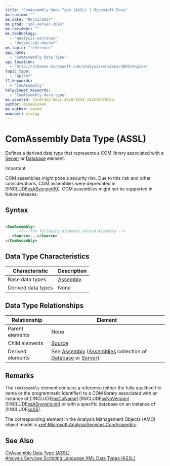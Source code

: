 ```yaml
---
title: "ComAssembly Data Type (ASSL) | Microsoft Docs"
ms.custom: ""
ms.date: "06/13/2017"
ms.prod: "sql-server-2014"
ms.reviewer: ""
ms.technology: 
  - "analysis-services"
  - "docset-sql-devref"
ms.topic: "reference"
api_name: 
  - "ComAssembly Data Type"
api_location: 
  - "http://schemas.microsoft.com/analysisservices/2003/engine"
topic_type: 
  - "apiref"
f1_keywords: 
  - "ComAssembly"
helpviewer_keywords: 
  - "ComAssembly data type"
ms.assetid: 23c0f4b3-b6ac-4ec8-9254-74d2f84f5244
author: minewiskan
ms.author: owend
manager: craigg
---
```

# ComAssembly Data Type (ASSL)
  Defines a derived data type that represents a COM library associated with a [Server](../objects/server-element-assl.md) or [Database](../objects/database-element-assl.md) element.  
  
> [!IMPORTANT]  
>  COM assemblies might pose a security risk. Due to this risk and other considerations, COM assemblies were deprecated in [!INCLUDE[ssASversion10](../../../includes/ssasversion10-md.md)]. COM assemblies might not be supported in future releases.  
  
## Syntax  
  
```xml  
  
<ComAssembly>  
      <!-- The following elements extend Assembly -->  
   <Source>...</Source>  
</ComAssembly>  
```  
  
## Data Type Characteristics  
  
|Characteristic|Description|  
|--------------------|-----------------|  
|Base data types|[Assembly](../objects/assembly-element-assl.md)|  
|Derived data types|None|  
  
## Data Type Relationships  
  
|Relationship|Element|  
|------------------|-------------|  
|Parent elements|None|  
|Child elements|[Source](../properties/source-element-comassembly-assl.md)|  
|Derived elements|See [Assembly](../objects/assembly-element-assl.md) ([Assemblies](../collections/assemblies-element-assl.md) collection of [Database](../objects/database-element-assl.md) or [Server](../objects/server-element-assl.md))|  
  
## Remarks  
 The `ComAssembly` element contains a reference (either the fully qualified file name or the programmatic identifier) to a COM library associated with an instance of [!INCLUDE[msCoName](../../../includes/msconame-md.md)] [!INCLUDE[ssNoVersion](../../../includes/ssnoversion-md.md)] [!INCLUDE[ssASnoversion](../../../includes/ssasnoversion-md.md)] or with a specific database on an instance of [!INCLUDE[ssAS](../../../includes/ssas-md.md)].  
  
 The corresponding element in the Analysis Management Objects (AMO) object model is <xref:Microsoft.AnalysisServices.ComAssembly>.  
  
## See Also  
 [ClrAssembly Data Type &#40;ASSL&#41;](assembly-data-type-assl.md)   
 [Analysis Services Scripting Language XML Data Types &#40;ASSL&#41;](analysis-services-scripting-language-xml-data-types-assl.md)  
  
  
